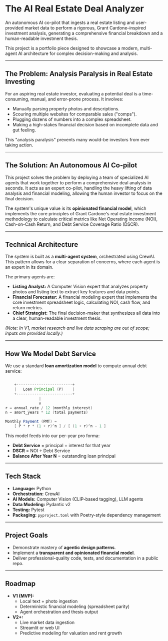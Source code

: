 # The AI Real Estate Deal Analyzer

An autonomous AI co-pilot that ingests a real estate listing and user-provided market data to perform a rigorous, Grant Cardone–inspired investment analysis, generating a comprehensive financial breakdown and a human-readable investment thesis.

This project is a portfolio piece designed to showcase a modern, multi-agent AI architecture for complex decision-making and analysis.

---

## The Problem: Analysis Paralysis in Real Estate Investing

For an aspiring real estate investor, evaluating a potential deal is a time-consuming, manual, and error-prone process. It involves:

- Manually parsing property photos and descriptions.
- Scouring multiple websites for comparable sales ("comps").
- Plugging dozens of numbers into a complex spreadsheet.
- Making a high-stakes financial decision based on incomplete data and gut feeling.

This "analysis paralysis" prevents many would-be investors from ever taking action.

---

## The Solution: An Autonomous AI Co-pilot

This project solves the problem by deploying a team of specialized AI agents that work together to perform a comprehensive deal analysis in seconds. It acts as an expert co-pilot, handling the heavy lifting of data analysis and financial modeling, allowing the human investor to focus on the final decision.

The system's unique value is its **opinionated financial model**, which implements the core principles of Grant Cardone's real estate investment methodology to calculate critical metrics like Net Operating Income (NOI), Cash-on-Cash Return, and Debt Service Coverage Ratio (DSCR).

---

## Technical Architecture

The system is built as a **multi-agent system**, orchestrated using CrewAI. This pattern allows for a clear separation of concerns, where each agent is an expert in its domain.

The primary agents are:

- **Listing Analyst:** A Computer Vision expert that analyzes property photos and listing text to extract key features and data points.
- **Financial Forecaster:** A financial modeling expert that implements the core investment spreadsheet logic, calculating NOI, cash flow, and return metrics.
- **Chief Strategist:** The final decision-maker that synthesizes all data into a clear, human-readable investment thesis.

*(Note: In V1, market research and live data scraping are out of scope; inputs are provided locally.)*

---

## How We Model Debt Service

We use a standard **loan amortization model** to compute annual debt service:
```java

    +-------------------------+
    |   Loan Principal (P)    |
    +-------------------------+
               |
               v
r = annual_rate / 12 (monthly interest)
n = amort_years * 12 (total payments)

Monthly Payment (PMT) =
    [ P * r * (1 + r)^n ] / [ (1 + r)^n - 1 ]
```

This model feeds into our per-year pro forma:
- **Debt Service** = principal + interest for that year
- **DSCR** = NOI ÷ Debt Service
- **Balance After Year N** = outstanding loan principal

---

## Tech Stack

- **Language:** Python
- **Orchestration:** CrewAI
- **AI Models:** Computer Vision (CLIP-based tagging), LLM agents
- **Data Modeling:** Pydantic v2
- **Testing:** Pytest
- **Packaging:** `pyproject.toml` with Poetry-style dependency management

---

## Project Goals

- Demonstrate mastery of **agentic design patterns**.
- Implement a **transparent and opinionated financial model**.
- Deliver professional-quality code, tests, and documentation in a public repo.

---

## Roadmap

- **V1 (MVP):**
  - Local text + photo ingestion
  - Deterministic financial modeling (spreadsheet parity)
  - Agent orchestration and thesis output
- **V2+:**
  - Live market data ingestion
  - Streamlit or web UI
  - Predictive modeling for valuation and rent growth
